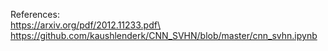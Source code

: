 References:\
https://arxiv.org/pdf/2012.11233.pdf\
https://github.com/kaushlenderk/CNN_SVHN/blob/master/cnn_svhn.ipynb
